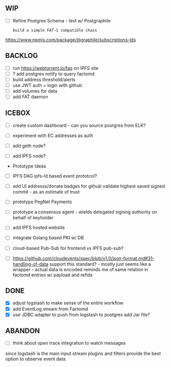 WIP
---

- [ ] Refine Postgres Schema - test w/ Postgraphile

      build a simple FAT-1 compatible chain

https://www.npmjs.com/package/@graphile/subscriptions-lds

BACKLOG
-------

- [ ] run https://webtorrent.io/faq on IPFS site
- [ ] ? add postgres notify to query factomd
- [ ] build address threshold/alerts
- [ ] use JWT auth + login with github
- [ ] add volumes for data
- [ ] add FAT daemon 

ICEBOX
------
- [ ] create custom dashboard - can you source postgres from ELK?

- [ ] experiment with EC addresses as auth
- [ ] add geth node?
- [ ] add IPFS node?

* Prototype Ideas

- [ ] IPFS DAG ipfs-ld based event prototcol?

- [ ] add UI addresss/donate badges for github
      validate highest saved signed commit - as an estimate of trust

- [ ] prototype PegNet Payments
- [ ] prototype a consensus agent - wields delegated signing authority on behalf of keyholder
- [ ] add IPFS hosted website
- [ ] integrate Golang based PKI w/ DB
- [ ] cloud-based Pub-Sub for frontend vs IPFS pub-sub?

- [ ] https://github.com/cloudevents/spec/blob/v1.0/json-format.md#31-handling-of-data
      support this standard? - mostly just seems like a wrapper - actual data is encoded
      reminds me of same relation in factomd entries w/ payload and refids


DONE
----
- [x] adjust logstash to make sense of the entire workflow
- [x] add EventLog stream from Factomd
- [x] use JDBC adapter to push from logstash to postgres
      add Jar file?

ABANDON
-------
- [ ] think about open trace integration to watch messages

since logstash is the main input stream
plugins and filters provide the best option to observe event data.

